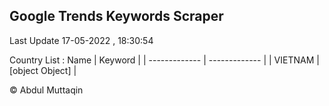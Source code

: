 

## Google Trends Keywords Scraper 
 
Last Update 17-05-2022 , 18:30:54

Country List :
 Name  | Keyword |
| ------------- | ------------- |
| VIETNAM | [object Object] |



© Abdul Muttaqin 

